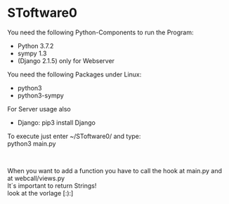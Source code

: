 # SToftware0
<p>
You need the following Python-Components to run the Program:<br>
<ul>
<li>Python 3.7.2</li>
<li>sympy 1.3</li>
<li>(Django 2.1.5) only for Webserver</li>
</ul>
</p>

<p>
You need the following Packages under Linux:<br>
<ul>
<li>python3</li>
<li>python3-sympy</li>
</ul>
</p>
<p>
For Server usage also<br>
<ul>
<li>Django:  pip3 install Django</li>
</ul>
</p>
<p>
To execute just enter ~/SToftware0/ and type:<br>
python3 main.py
</p>

<br>
<p>
When you want to add a function you have to call the hook at main.py and at webcall/views.py
<br>It´s important to return Strings!<br>
look at the vorlage [:):]
</p>
